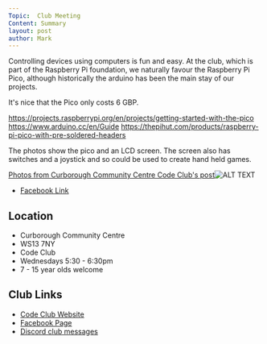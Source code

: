 ```yaml
---
Topic:  Club Meeting
Content: Summary
layout: post
author: Mark
---
```

Controlling devices using computers is fun and easy. At the club, which is part of the Raspberry Pi foundation, we naturally favour the Raspberry Pi Pico, although historically the arduino has been the main stay of our projects.

It's nice that the Pico only costs 6 GBP.

https://projects.raspberrypi.org/en/projects/getting-started-with-the-pico
https://www.arduino.cc/en/Guide
https://thepihut.com/products/raspberry-pi-pico-with-pre-soldered-headers

The photos show the pico and an LCD screen. The screen also has switches and a joystick and so could be used to create hand held games.

[Photos from Curborough Community Centre Code Club's post](https://www.facebook.com/1481985248595237/posts/4904794099647651/)![ALT TEXT](https://scontent.fbhx6-1.fna.fbcdn.net/v/t39.30808-6/282132247_4904791632981231_9036002961095939907_n.jpg?stp=dst-jpg_p720x720&_nc_cat=110&ccb=1-7&_nc_sid=5f2048&_nc_ohc=wXRGvB4bmbMAX97Pz4c&_nc_ht=scontent.fbhx6-1.fna&edm=AKK4YLsEAAAA&oh=00_AfD5Os8Tu5nhX5CuYI4rWc6wauBskvqT_k3y9DTXNh9_FQ&oe=652B19EA)

* [Facebook Link](https://www.facebook.com/1481985248595237/posts/4904794099647651/)

## Location

* Curborough Community Centre
* WS13 7NY
* Code Club
* Wednesdays 5:30 - 6:30pm
* 7 - 15 year olds welcome

## Club Links

* [Code Club Website](https://lichfield-code-club.github.io/)
* [Facebook Page](https://www.facebook.com/LichfieldCoders)
* [Discord club messages](https://discord.gg/szz6xGK)
